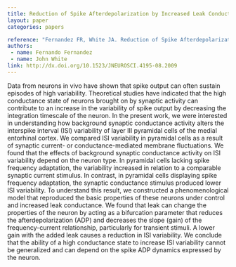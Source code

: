 ```yaml
---
title: Reduction of Spike Afterdepolarization by Increased Leak Conductance Alters Interspike Interval Variability
layout: paper
categories: papers

reference: "Fernandez FR, White JA. Reduction of Spike Afterdepolarization by Increased Leak Conductance Alters Interspike Interval Variability (2009) J Neurosci, 29 (4): 973-986."
authors: 
 - name: Fernando Fernandez
 - name: John White
link: http://dx.doi.org/10.1523/JNEUROSCI.4195-08.2009
---
```


Data from neurons in vivo have shown that spike output can often sustain episodes of high variability. Theoretical studies have indicated that the high conductance state of neurons brought on by synaptic activity can contribute to an increase in the variability of spike output by decreasing the integration timescale of the neuron. In the present work, we were interested in understanding how background synaptic conductance activity alters the interspike interval (ISI) variability of layer III pyramidal cells of the medial entorhinal cortex. We compared ISI variability in pyramidal cells as a result of synaptic current- or conductance-mediated membrane fluctuations. We found that the effects of background synaptic conductance activity on ISI variability depend on the neuron type. In pyramidal cells lacking spike frequency adaptation, the variability increased in relation to a comparable synaptic current stimulus. In contrast, in pyramidal cells displaying spike frequency adaptation, the synaptic conductance stimulus produced lower ISI variability. To understand this result, we constructed a phenomenological model that reproduced the basic properties of these neurons under control and increased leak conductance. We found that leak can change the properties of the neuron by acting as a bifurcation parameter that reduces the afterdepolarization (ADP) and decreases the slope (gain) of the frequency-current relationship, particularly for transient stimuli. A lower gain with the added leak causes a reduction in ISI variability. We conclude that the ability of a high conductance state to increase ISI variability cannot be generalized and can depend on the spike ADP dynamics expressed by the neuron.
